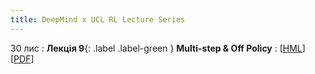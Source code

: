 ```yaml
---
title: DeepMind x UCL RL Lecture Series
---
```


30 лис
: **Лекція 9**{: .label .label-green } **Multi-step & Off Policy**
  : [[HML](https://www.youtube.com/watch?v=u84MFu1nG4g&list=PLqYmG7hTraZDVH599EItlEWsUOsJbAodm&index=12)][[PDF](https://dpmd.ai/offpolicy)]



